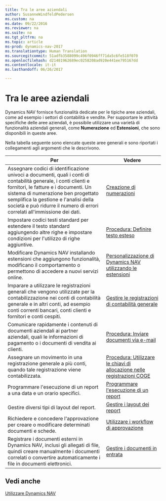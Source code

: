 ```yaml
---
title: Tra le aree aziendali
author: SusanneWindfeldPedersen
ms.custom: na
ms.date: 09/22/2016
ms.reviewer: na
ms.suite: na
ms.tgt_pltfrm: na
ms.topic: article
ms-prod: dynamics-nav-2017
ms.translationtype: Human Translation
ms.sourcegitcommit: 51adfb3588099c496f0946ff71da5c6fe518f070
ms.openlocfilehash: d21481962689ec0258208ad920e441ee795167dd
ms.contentlocale: it-it
ms.lasthandoff: 06/26/2017

---
```


# <a name="across-business-areas"></a>Tra le aree aziendali

Dynamics NAV fornisce funzionalità dedicate per le tipiche aree aziendali, come ad esempio i settori di contabilità e vendite. Per supportare le attività specifiche delle aree aziendali, è possibile utilizzare una varietà di funzionalità aziendali generali, come **Numerazione** ed **Estensioni**, che sono disponibili in queste aree.

Nella tabella seguente sono elencate queste aree generali e sono riportati i collegamenti agli argomenti che le descrivono.

|Per   |Vedere   |
|-----|------|
|Assegnare codici di identificazione univoci a documenti, quali i conti di contabilità generale, i conti clienti e fornitori, le fatture e i documenti. Un sistema di numerazione ben progettato semplifica la gestione e l'analisi della società e può ridurre il numero di errori correlati all'immissione dei dati.|[Creazione di numerazioni](ui-create-number-series.md)|
|Impostare codici testi standard per estendere il testo standard aggiungendo altre righe e impostare condizioni per l'utilizzo di righe aggiuntive.|[Procedura: Definire testo esteso](ui-how-define-ext-text.md)|
|Modificare Dynamics NAV installando estensioni che aggiungono funzionalità, modificano il comportamento o permettono di accedere a nuovi servizi online.|[Personalizzazione di Dynamics NAV utilizzando le estensioni](ui-extensions.md)|
|Imparare a utilizzare le registrazioni generali che vengono utilizzate per la contabilizzazione nei conti di contabilità generale e in altri conti, ad esempio conti correnti bancari, conti clienti e fornitori e conti cespiti.|[Gestire le registrazioni di contabilità generale](ui-work-general-journals.md)|
|Comunicare rapidamente i contenuti di documenti aziendali ai partner aziendali, quali le informazioni di pagamento o i documenti di vendita ai clienti.|[Procedura: Inviare documenti via e-mail](ui-how-send-documents-email.md)|
|Assegnare un movimento in una registrazione generale a più conti, quando tale registrazione viene contabilizzata.|[Procedura: Utilizzare le chiavi di allocazione nelle registrazioni COGE](ui-how-use-allocation-keys-general-journals.md)|
|Programmare l'esecuzione di un report a una data e un orario specifici.|[Programmare l'esecuzione di un report](ui-schedule-report.md)|
|Gestire diversi tipi di layout del report.|[Gestire i layout dei report](ui-manage-report-layouts.md)|
|Richiedere e concedere l'approvazione per creare o modificare determinati documenti e schede.|[Utilizzare i workflow di approvazione](across-how-use-approval-workflows.md)|
|Registrare i documenti esterni in Dynamics NAV, inclusi gli allegati di file, quindi creare manualmente i documenti correlati o convertire automaticamente i file in documenti elettronici.|[Gestire i documenti in entrata](across-income-documents.md)|

## <a name="see-also"></a>Vedi anche
[Utilizzare Dynamics NAV](ui-work-product.md)


